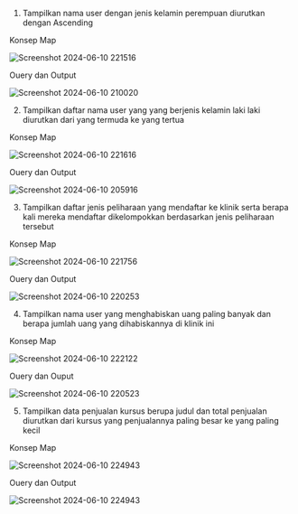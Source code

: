 1. Tampilkan nama user dengan jenis kelamin perempuan diurutkan dengan Ascending

Konsep Map

![Screenshot 2024-06-10 221516](https://github.com/MJOYX4/MJOYX4/assets/160231998/33de00f6-5b61-4455-88b5-ab97b4f12966)

Ouery dan Output

![Screenshot 2024-06-10 210020](https://github.com/MJOYX4/MJOYX4/assets/160231998/e41e2cdc-f9ae-46bd-9a15-73137a9d6bae)



2. Tampilkan daftar nama user yang yang berjenis kelamin laki laki diurutkan dari yang termuda ke yang tertua

Konsep Map

![Screenshot 2024-06-10 221616](https://github.com/MJOYX4/MJOYX4/assets/160231998/47fcccb7-91e7-492a-87d0-4015892cd311)

Ouery dan Output

![Screenshot 2024-06-10 205916](https://github.com/MJOYX4/MJOYX4/assets/160231998/c307f9d4-bfa8-461d-8a17-03de30ecf816)



3. Tampilkan daftar jenis peliharaan yang mendaftar ke klinik serta berapa kali mereka mendaftar dikelompokkan berdasarkan jenis peliharaan tersebut

Konsep Map

![Screenshot 2024-06-10 221756](https://github.com/MJOYX4/MJOYX4/assets/160231998/826dbf94-a415-4016-8864-ba340128cf65)


Ouery dan Output

![Screenshot 2024-06-10 220253](https://github.com/MJOYX4/MJOYX4/assets/160231998/3870a394-4d82-44e3-b07a-60d2f5f28ef8)



4. Tampilkan nama user yang menghabiskan uang paling banyak dan berapa jumlah uang yang dihabiskannya di klinik ini

Konsep Map

![Screenshot 2024-06-10 222122](https://github.com/MJOYX4/MJOYX4/assets/160231998/470a5794-a343-4870-a824-77a12fd74dbb)

Ouery dan Ouput

![Screenshot 2024-06-10 220523](https://github.com/MJOYX4/MJOYX4/assets/160231998/9ac38df5-3e83-4db5-a8ef-9da6d19b2707)



5. Tampilkan data penjualan kursus berupa judul dan total penjualan diurutkan dari kursus yang penjualannya paling besar ke yang paling kecil

Konsep Map

![Screenshot 2024-06-10 224943](https://github.com/MJOYX4/MJOYX4/assets/160231998/041b716d-4592-439a-82bf-4f72d6a7dc50)

Ouery dan Output

![Screenshot 2024-06-10 224943](https://github.com/MJOYX4/MJOYX4/assets/160231998/ab558840-ccfd-46e1-a522-40274c73eb91)


